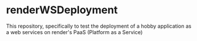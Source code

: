 # renderWSDeployment
This repository, specifically to test the deployment of a hobby application as a web services on render's PaaS (Platform as a Service)
